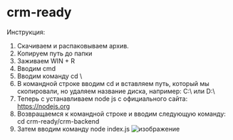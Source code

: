 # crm-ready
Инструкция:
1. Скачиваем и распаковываем архив.
2. Копируем путь до папки
3. Заживаем WIN + R
4. Вводим cmd
5. Вводим команду cd \
6. В командной строке вводим cd и вставляем путь, который мы скопировали, но удаляем название диска, например: C:\ или D:\
7. Теперь с устанавливаем node js с официального сайта: https://nodejs.org
8. Возвращаемся к командной строке и вводим следующую команду: cd crm-ready/crm-backend
9. Затем вводим команду node index.js
![изображение](https://user-images.githubusercontent.com/100589608/231790978-317cb035-c67c-4267-b73f-a3a0eee54620.png)
